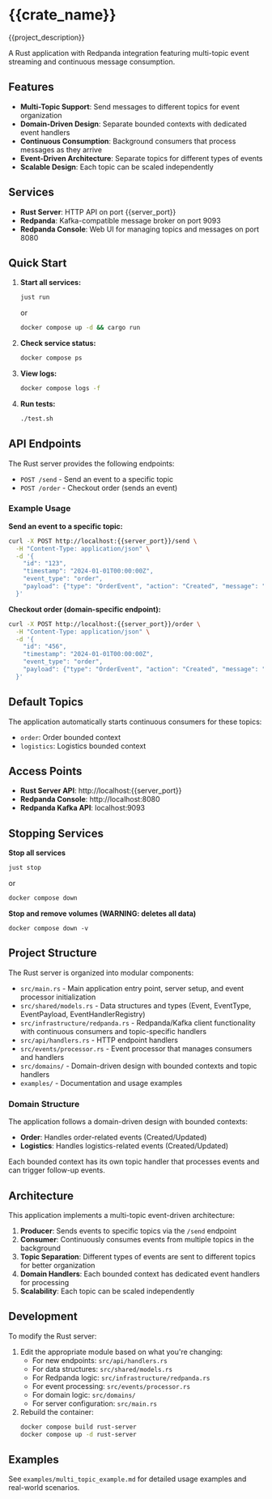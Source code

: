 # {{crate_name}}

{{project_description}}

A Rust application with Redpanda integration featuring multi-topic event streaming and continuous message consumption.

## Features

- **Multi-Topic Support**: Send messages to different topics for event organization
- **Domain-Driven Design**: Separate bounded contexts with dedicated event handlers
- **Continuous Consumption**: Background consumers that process messages as they arrive
- **Event-Driven Architecture**: Separate topics for different types of events
- **Scalable Design**: Each topic can be scaled independently

## Services

- **Rust Server**: HTTP API on port {{server_port}}
- **Redpanda**: Kafka-compatible message broker on port 9093
- **Redpanda Console**: Web UI for managing topics and messages on port 8080

## Quick Start

1. **Start all services:**
   ```bash
   just run
   ```
   or
   ```bash
   docker compose up -d && cargo run
   ```

2. **Check service status:**
   ```bash
   docker compose ps
   ```

3. **View logs:**
   ```bash
   docker compose logs -f
   ```

4. **Run tests:**
   ```bash
   ./test.sh
   ```

## API Endpoints

The Rust server provides the following endpoints:

- `POST /send` - Send an event to a specific topic
- `POST /order` - Checkout order (sends an event)

### Example Usage

**Send an event to a specific topic:**
```bash
curl -X POST http://localhost:{{server_port}}/send \
  -H "Content-Type: application/json" \
  -d '{
    "id": "123",
    "timestamp": "2024-01-01T00:00:00Z",
    "event_type": "order",
    "payload": {"type": "OrderEvent", "action": "Created", "message": "Order created"}
  }'
```

**Checkout order (domain-specific endpoint):**
```bash
curl -X POST http://localhost:{{server_port}}/order \
  -H "Content-Type: application/json" \
  -d '{
    "id": "456",
    "timestamp": "2024-01-01T00:00:00Z",
    "event_type": "order",
    "payload": {"type": "OrderEvent", "action": "Created", "message": "Checkout initiated"}
  }'
```

## Default Topics

The application automatically starts continuous consumers for these topics:

- `order`: Order bounded context
- `logistics`: Logistics bounded context

## Access Points

- **Rust Server API**: http://localhost:{{server_port}}
- **Redpanda Console**: http://localhost:8080
- **Redpanda Kafka API**: localhost:9093

## Stopping Services
**Stop all services**

```bash
just stop
```
or
```bash
docker compose down
```

**Stop and remove volumes (WARNING: deletes all data)**
```
docker compose down -v
```

## Project Structure

The Rust server is organized into modular components:

- `src/main.rs` - Main application entry point, server setup, and event processor initialization
- `src/shared/models.rs` - Data structures and types (Event, EventType, EventPayload, EventHandlerRegistry)
- `src/infrastructure/redpanda.rs` - Redpanda/Kafka client functionality with continuous consumers and topic-specific handlers
- `src/api/handlers.rs` - HTTP endpoint handlers
- `src/events/processor.rs` - Event processor that manages consumers and handlers
- `src/domains/` - Domain-driven design with bounded contexts and topic handlers
- `examples/` - Documentation and usage examples

### Domain Structure

The application follows a domain-driven design with bounded contexts:

- **Order**: Handles order-related events (Created/Updated)
- **Logistics**: Handles logistics-related events (Created/Updated)

Each bounded context has its own topic handler that processes events and can trigger follow-up events.

## Architecture

This application implements a multi-topic event-driven architecture:

1. **Producer**: Sends events to specific topics via the `/send` endpoint
2. **Consumer**: Continuously consumes events from multiple topics in the background
3. **Topic Separation**: Different types of events are sent to different topics for better organization
4. **Domain Handlers**: Each bounded context has dedicated event handlers for processing
5. **Scalability**: Each topic can be scaled independently

## Development

To modify the Rust server:

1. Edit the appropriate module based on what you're changing:
   - For new endpoints: `src/api/handlers.rs`
   - For data structures: `src/shared/models.rs`
   - For Redpanda logic: `src/infrastructure/redpanda.rs`
   - For event processing: `src/events/processor.rs`
   - For domain logic: `src/domains/`
   - For server configuration: `src/main.rs`
2. Rebuild the container:
   ```bash
   docker compose build rust-server
   docker compose up -d rust-server
   ```

## Examples

See `examples/multi_topic_example.md` for detailed usage examples and real-world scenarios.
